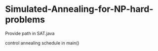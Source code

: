 # Simulated-Annealing-for-NP-hard-problems
Provide path in SAT.java	
	
control annealing schedule in main()
